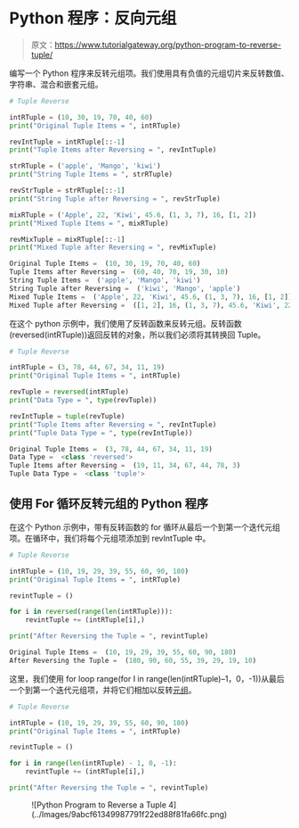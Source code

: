 # Python 程序：反向元组

> 原文：<https://www.tutorialgateway.org/python-program-to-reverse-tuple/>

编写一个 Python 程序来反转元组项。我们使用具有负值的元组切片来反转数值、字符串、混合和嵌套元组。

```py
# Tuple Reverse

intRTuple = (10, 30, 19, 70, 40, 60)
print("Original Tuple Items = ", intRTuple)

revIntTuple = intRTuple[::-1]
print("Tuple Items after Reversing = ", revIntTuple)

strRTuple = ('apple', 'Mango', 'kiwi')
print("String Tuple Items = ", strRTuple)

revStrTuple = strRTuple[::-1]
print("String Tuple after Reversing = ", revStrTuple)

mixRTuple = ('Apple', 22, 'Kiwi', 45.6, (1, 3, 7), 16, [1, 2])
print("Mixed Tuple Items = ", mixRTuple)

revMixTuple = mixRTuple[::-1]
print("Mixed Tuple after Reversing = ", revMixTuple)
```

```py
Original Tuple Items =  (10, 30, 19, 70, 40, 60)
Tuple Items after Reversing =  (60, 40, 70, 19, 30, 10)
String Tuple Items =  ('apple', 'Mango', 'kiwi')
String Tuple after Reversing =  ('kiwi', 'Mango', 'apple')
Mixed Tuple Items =  ('Apple', 22, 'Kiwi', 45.6, (1, 3, 7), 16, [1, 2])
Mixed Tuple after Reversing =  ([1, 2], 16, (1, 3, 7), 45.6, 'Kiwi', 22, 'Apple')
```

在这个 python 示例中，我们使用了反转函数来反转元组。反转函数(reversed(intRTuple))返回反转的对象，所以我们必须将其转换回 Tuple。

```py
# Tuple Reverse

intRTuple = (3, 78, 44, 67, 34, 11, 19)
print("Original Tuple Items = ", intRTuple)

revTuple = reversed(intRTuple)
print("Data Type = ", type(revTuple))

revIntTuple = tuple(revTuple)
print("Tuple Items after Reversing = ", revIntTuple)
print("Tuple Data Type = ", type(revIntTuple))
```

```py
Original Tuple Items =  (3, 78, 44, 67, 34, 11, 19)
Data Type =  <class 'reversed'>
Tuple Items after Reversing =  (19, 11, 34, 67, 44, 78, 3)
Tuple Data Type =  <class 'tuple'>
```

## 使用 For 循环反转元组的 Python 程序

在这个 Python 示例中，带有反转函数的 for 循环从最后一个到第一个迭代元组项。在循环中，我们将每个元组项添加到 revIntTuple 中。

```py
# Tuple Reverse

intRTuple = (10, 19, 29, 39, 55, 60, 90, 180)
print("Original Tuple Items = ", intRTuple)

revintTuple = ()

for i in reversed(range(len(intRTuple))):
    revintTuple += (intRTuple[i],)

print("After Reversing the Tuple = ", revintTuple)
```

```py
Original Tuple Items =  (10, 19, 29, 39, 55, 60, 90, 180)
After Reversing the Tuple =  (180, 90, 60, 55, 39, 29, 19, 10)
```

这里，我们使用 for loop range(for I in range(len(intRTuple)–1，0，-1))从最后一个到第一个迭代元组项，并将它们相加以反转[元组](https://www.tutorialgateway.org/python-tuple/)。

```py
# Tuple Reverse

intRTuple = (10, 19, 29, 39, 55, 60, 90, 180)
print("Original Tuple Items = ", intRTuple)

revintTuple = ()

for i in range(len(intRTuple) - 1, 0, -1):
    revintTuple += (intRTuple[i],)

print("After Reversing the Tuple = ", revintTuple)
```

<figure class="wp-block-image size-large">![Python Program to Reverse a Tuple 4](../Images/9abcf61349987791f22ed88f81fa66fc.png)</figure>